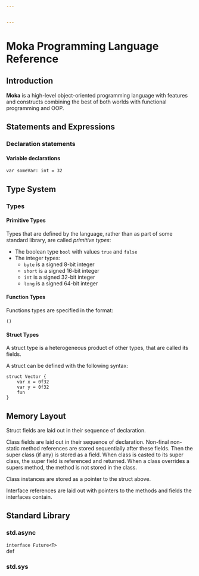 ```yaml
---


---
```


<h1 id="moka-programming-language-reference">Moka Programming Language Reference</h1>
<h2 id="introduction">Introduction</h2>
<p><strong>Moka</strong> is a high-level object-oriented programming language with features and constructs combining the best of both worlds with functional programming and OOP.</p>
<h2 id="statements-and-expressions">Statements and Expressions</h2>
<h3 id="declaration-statements">Declaration statements</h3>
<h4 id="variable-declarations">Variable declarations</h4>
<pre><code>var someVar: int = 32
</code></pre>
<h2 id="type-system">Type System</h2>
<h3 id="types">Types</h3>
<h4 id="primitive-types">Primitive Types</h4>
<p>Types that are defined by the language, rather than as part of some standard library, are called <em>primitive types</em>:</p>
<ul>
<li>The boolean type <code>bool</code> with values <code>true</code> and <code>false</code></li>
<li>The integer types:
<ul>
<li><code>byte</code> is a signed 8-bit integer</li>
<li><code>short</code> is a signed 16-bit integer</li>
<li><code>int</code> is a signed 32-bit integer</li>
<li><code>long</code> is a signed 64-bit integer</li>
</ul>
</li>
</ul>
<h4 id="function-types">Function Types</h4>
<p>Functions types are specified in the format:</p>
<pre><code>() 
</code></pre>
<h4 id="struct-types">Struct Types</h4>
<p>A struct type is a heterogeneous product of other types, that are called its fields.</p>
<p>A struct can be defined with the following syntax:</p>
<pre><code>struct Vector {
    var x = 0f32
    var y = 0f32
    fun 
} 
</code></pre>
<h2 id="memory-layout">Memory Layout</h2>
<p>Struct fields are laid out in their sequence of declaration.</p>
<p>Class fields are laid out in their sequence of declaration. Non-final non-static method references are stored sequentially after these fields. Then the super class (if any) is stored as a field. When class is casted to its super class, the super field is referenced and returned. When a class overrides a supers method, the method is not stored in the class.</p>
<p>Class instances are stored as a pointer to the struct above.</p>
<p>Interface references are laid out with pointers to the methods and fields the interfaces contain.</p>
<h2 id="standard-library">Standard Library</h2>
<h3 id="std.async">std.async</h3>
<p><code>interface Future&lt;T&gt;</code><br>
def</p>
<h3 id="std.sys">std.sys</h3>

